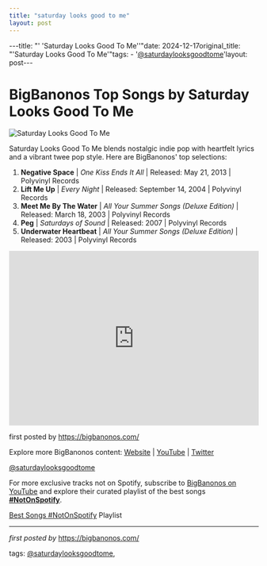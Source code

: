 ```yaml
---
title: "saturday looks good to me"
layout: post
---
```

---title: "' 'Saturday Looks Good To Me''"date: 2024-12-17original_title: "'Saturday Looks Good To Me'"tags:  - '[@saturdaylooksgoodtome](/tags/saturdaylooksgoodtome/)'layout: post---<h1>BigBanonos Top Songs by Saturday Looks Good To Me</h1><img alt="Saturday Looks Good To Me" src="https://i.scdn.co/image/ad344ac5453c11e187dae1993bef786716758216" /> <p>Saturday Looks Good To Me blends nostalgic indie pop with heartfelt lyrics and a vibrant twee pop style. Here are BigBanonos' top selections:</p> <ol> <li><strong>Negative Space</strong> | <em>One Kiss Ends It All</em> | Released: May 21, 2013 | Polyvinyl Records</li> <li><strong>Lift Me Up</strong> | <em>Every Night</em> | Released: September 14, 2004 | Polyvinyl Records</li> <li><strong>Meet Me By The Water</strong> | <em>All Your Summer Songs (Deluxe Edition)</em> | Released: March 18, 2003 | Polyvinyl Records</li> <li><strong>Peg</strong> | <em>Saturdays of Sound</em> | Released: 2007 | Polyvinyl Records</li> <li><strong>Underwater Heartbeat</strong> | <em>All Your Summer Songs (Deluxe Edition)</em> | Released: 2003 | Polyvinyl Records</li></ol> <div> <iframe src="https://open.spotify.com/embed/playlist/6mKmBjpsR5yd0A6jSG6xDl?utm_source=generator" width="100%" height="352" frameBorder="0" allowfullscreen="" allow="autoplay; clipboard-write; encrypted-media; fullscreen; picture-in-picture" loading="lazy"></iframe></div> <p>first posted by <a href="https://bigbanonos.com/">https://bigbanonos.com/</a></p> <div> <p>Explore more BigBanonos content: <a href="https://bigbanonos.com/">Website</a> | <a href="https://www.youtube.com/[@BigBanonos](/tags/BigBanonos/)">YouTube</a> | <a href="https://x.com/bigbanonos">Twitter</a></p></div> <!--Tags--><p>[@saturdaylooksgoodtome](/tags/saturdaylooksgoodtome/)</p><!--Subscribe and Playlist Links--><div>    <p>For more exclusive tracks not on Spotify, subscribe to <a href="https://www.youtube.com/[@BigBanonos](/tags/BigBanonos/)" target="_blank">BigBanonos on YouTube</a> and explore their curated playlist of the best songs <strong>[#NotOnSpotify](/tags/NotOnSpotify/)</strong>.</p>    <p><a href="https://www.youtube.com/playlist?list=PLtuNtuTatqI0kFahUCbtbfenC_ET5O_tr" target="_blank">Best Songs [#NotOnSpotify](/tags/NotOnSpotify/) Playlist<br /></a></p></div><hr /><p><em>first posted by</em> <a href="https://bigbanonos.com/" rel="noopener" target="_new">https://bigbanonos.com/</a></p><p>tags: [@saturdaylooksgoodtome](/tags/saturdaylooksgoodtome/),</p>